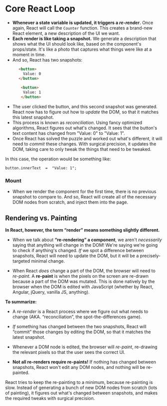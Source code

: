 # Core React Loop

- **Whenever a state variable is updated, it triggers a  _re-render_.** Once again, React will call the `Counter` function. This creates a brand-new React element, a new description of the UI we want.
- **Each render is like taking a snapshot.** We generate a description that shows what the UI should look like, based on the component's props/state. It's like a photo that captures what things were like at a moment in time.
- And so, React has two snapshots:
```html
      <button> 
        Value: 0
      </button>
        
       <button>
		Value: 1
       </button>
```
- The user clicked the button, and this second snapshot was generated. React now has to figure out how to  _update_  the DOM, so that it matches this latest snapshot.
- This process is known as _reconciliation_. Using fancy optimized algorithms, React figures out what's changed. It sees that the button's text content has changed from "Value: 0" to "Value: 1".
- Once React has solved the puzzle and worked out what's different, it will need to  _commit_  these changes. With surgical precision, it updates the DOM, taking care to only tweak the things that need to be tweaked.

In this case, the operation would be something like:

    button.innerText  =  "Value: 1";

### Mount
- When we render the component for the first time, there is no previous snapshot to compare to. And so, React will create all of the necessary DOM nodes from scratch, and inject them into the page.

## Rendering vs. Painting

**In React, however, the term “render” means something slightly different.**

- When we talk about **“re-rendering” a component**, we aren't  _necessarily_  saying that anything will change in the DOM! We're saying we're going to check if anything's changed.  _If_  we spot a difference between snapshots, React will need to update the DOM, but it will be a precisely-targeted minimal change.

- When React  _does_  change a part of the DOM, the browser will need to  _re-paint_. A **re-paint** is when the pixels on the screen are re-drawn because a part of the DOM was mutated. This is done natively by the browser when the DOM is edited with JavaScript (whether by React, Angular, jQuery, vanilla JS, anything).

**To summarize:**

-   A  _re-render_  is a React process where we figure out what needs to change (AKA. “reconciliation”, the spot-the-differences game).
    
-   _If_  something has changed between the two snapshots, React will “commit” those changes by editing the DOM, so that it matches the latest snapshot.
    
-   Whenever a DOM node is edited, the browser will  _re-paint_, re-drawing the relevant pixels so that the user sees the correct UI.
    
-   **Not all re-renders require re-paints!**  If nothing has changed between snapshots, React won't edit any DOM nodes, and nothing will be re-painted.

React tries to keep the re-painting to a minimum, because re-painting is slow. Instead of generating a bunch of new DOM nodes from scratch (lots of painting), it figures out what's changed between snapshots, and makes the required tweaks with surgical precision.